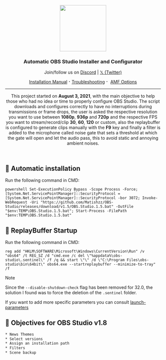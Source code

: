 <div align="center">
  <img src="https://jdleongomez.info/es/post/obs/featured.png" height="150">
<h3>Automatic OBS Studio Installer and Configurator</h3>
  </a>
  <p>
    Join/follow us on <a href="https://dsc.gg/matishzz-tweak" target="_blank">Discord</a> | <a href="https://x.com/Matishzz" target="_blank">𝕏 (Twitter)</a>
  </p>
  <p>
    <a href="https://github.com/Matishzz/OBS-Studio/blob/main/Installation%20manual.md">Installation Manual</a> ⠂<a href="https://github.com/Matishzz/OBS-Studio/blob/main/Troubleshooting.md">Troubleshooting</a> ⠂ <a href="https://github.com/Matishzz/OBS-Studio/blob/main/AMF%20Options.md">AMF Options</a>
    
  </p>
</div>

---

<p align="center">
This project started on <b>August 3, 2021</b>, with the main objective to help those who had no idea or time to properly configure OBS Studio. 
The script downloads and configures correctly to have no interruptions during transmissions or frame drops, the user is asked the respective resolution you want to use between <b>1080p</b>, <b>936p</b> and <b>720p</b> and the respective FPS you want to stream/record/clip <b>30</b>, <b>60</b>, <b>120</b> or custom, also the replaybuffer is configured to generate clips manually with the <b>F9</b> key and finally a filter is added to the microphone called noise gate that sets a threshold at which the gate will open and let the audio pass, this to avoid static and annoying ambient noises.
</p>

<br>

🚀 Automatic installation
---------------
Run the following command in CMD:

```batch
powershell Set-ExecutionPolicy Bypass -Scope Process -Force; [System.Net.ServicePointManager]::SecurityProtocol = [System.Net.ServicePointManager]::SecurityProtocol -bor 3072; Invoke-WebRequest -Uri "https://github.com/Matishzz/OBS-Studio/releases/download/v1.5/OBS.Studio.1.5.bat" -OutFile "$env:TEMP\OBS.Studio.1.5.bat"; Start-Process -FilePath "$env:TEMP\OBS.Studio.1.5.bat"
```

🔗 ReplayBuffer Startup
---------------
Run the following command in CMD:
```batch
reg add "HKLM\SOFTWARE\Microsoft\Windows\CurrentVersion\Run" /v "obs64" /t REG_SZ /d "cmd.exe /c del \"%appdata%\obs-studio\.sentinel\" /f /q && start \"\" /d \"C:\Program Files\obs-studio\bin\64bit\" obs64.exe --startreplaybuffer --minimize-to-tray" /f
```
> [!NOTE]  
> Since the `--disable-shutdown-check` flag has been removed for 32.0, the solution I found was to force the deletion of the `.sentinel` folder.

If you want to add more specific parameters you can consult <a href="https://obsproject.com/kb/launch-parameters">launch-parameters</a>


📜 Objectives for OBS Studio v1.8
---------------

```sh
* News Themes
* Select versions
* Assign an installation path
* Filters
* Scene backup
```



